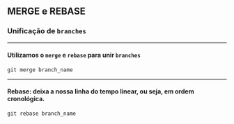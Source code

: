 ## **MERGE** e **REBASE**
### Unificação de `branches`
___
#### Utilizamos o `merge` e `rebase` para unir `branches`
```git
git merge branch_name
```
___

#### Rebase: deixa a nossa linha do tempo linear, ou seja, em ordem cronológica.
```git
git rebase branch_name
```
